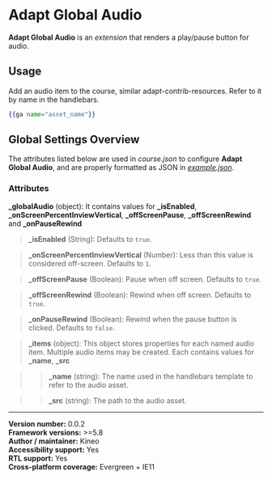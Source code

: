 # Adapt Global Audio

**Adapt Global Audio** is an *extension* that renders a play/pause button for audio.

## Usage
Add an audio item to the course, similar adapt-contrib-resources. Refer to it by name in the handlebars.

```hbs
{{ga name="asset_name"}}
```

## Global Settings Overview

The attributes listed below are used in *course.json* to configure **Adapt Global Audio**, and are properly formatted as JSON in [*example.json*](https://github.com/cgkineo/adapt-globalAudio/blob/master/example.json).

### Attributes

**\_globalAudio** (object): It contains values for **\_isEnabled**, **\_onScreenPercentInviewVertical**, **\_offScreenPause**, **\_offScreenRewind** and **\_onPauseRewind**

>**\_isEnabled** (String): Defaults to `true`.

>**\_onScreenPercentInviewVertical** (Number): Less than this value is considered off-screen. Defaults to `1`.

>**\_offScreenPause** (Boolean): Pause when off screen. Defaults to `true`.

>**\_offScreenRewind** (Boolean): Rewind when off screen. Defaults to `true`.

>**\_onPauseRewind** (Boolean): Rewind when the pause button is clicked. Defaults to `false`.

>**\_items** (object):  This object stores properties for each named audio item. Multiple audio items may be created. Each contains values for **\_name**, **_src**

>>**\_name** (string):  The name used in the handlebars template to refer to the audio asset.

>>**\_src** (string):  The path to the audio asset.

----------------------------
**Version number:**  0.0.2   
**Framework versions:**  >=5.8   
**Author / maintainer:** Kineo   
**Accessibility support:** Yes   
**RTL support:** Yes   
**Cross-platform coverage:** Evergreen + IE11   
